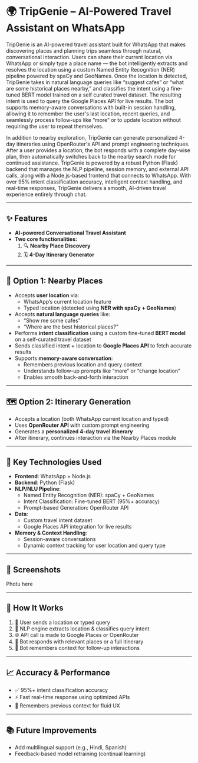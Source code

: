 # 🌍 TripGenie – AI-Powered Travel Assistant on WhatsApp

TripGenie is an AI-powered travel assistant built for WhatsApp that makes discovering places and planning trips seamless through natural, conversational interaction. Users can share their current location via WhatsApp or simply type a place name — the bot intelligently extracts and resolves the location using a custom Named Entity Recognition (NER) pipeline powered by spaCy and GeoNames. Once the location is detected, TripGenie takes in natural language queries like “suggest cafes” or “what are some historical places nearby,” and classifies the intent using a fine-tuned BERT model trained on a self curated travel dataset. The resulting intent is used to query the Google Places API for live results. The bot supports memory-aware conversations with built-in session handling, allowing it to remember the user's last location, recent queries, and seamlessly process follow-ups like “more” or to update location without requiring the user to repeat themselves.

In addition to nearby exploration, TripGenie can generate personalized 4-day itineraries using OpenRouter's API and prompt engineering techniques. After a user provides a location, the bot responds with a complete day-wise plan, then automatically switches back to the nearby search mode for continued assistance. TripGenie is powered by a robust Python (Flask) backend that manages the NLP pipeline, session memory, and external API calls, along with a Node.js-based frontend that connects to WhatsApp. With over 95% intent classification accuracy, intelligent context handling, and real-time responses, TripGenie delivers a smooth, AI-driven travel experience entirely through chat.

---

## ✨ Features

- **AI-powered Conversational Travel Assistant**
- **Two core functionalities:**
  1. 🔍 **Nearby Place Discovery**
  2. 🗓️ **4-Day Itinerary Generator**

---

## 💬 Option 1: Nearby Places

- Accepts **user location** via:
  - WhatsApp’s current location feature
  - Typed location (detected using **NER with spaCy + GeoNames**)
- Accepts **natural language queries** like:
  - “Show me some cafes”
  - “Where are the best historical places?”
- Performs **intent classification** using a custom fine-tuned **BERT model** on a self-curated travel dataset
- Sends classified intent + location to **Google Places API** to fetch accurate results
- Supports **memory-aware conversation**:
  - Remembers previous location and query context
  - Understands follow-up prompts like “more” or “change location”
  - Enables smooth back-and-forth interaction

---

## 🗺️ Option 2: Itinerary Generation

- Accepts a location (both WhatsApp current location and typed)
- Uses **OpenRouter API** with custom prompt engineering
- Generates a **personalized 4-day travel itinerary**
- After itinerary, continues interaction via the Nearby Places module

---

## 🧠 Key Technologies Used

- **Frontend**: WhatsApp + Node.js
- **Backend**: Python (Flask)
- **NLP/NLU Pipeline**:
  - Named Entity Recognition (NER): spaCy + GeoNames
  - Intent Classification: Fine-tuned BERT (95%+ accuracy)
  - Prompt-based Generation: OpenRouter API
- **Data**:
  - Custom travel intent dataset
  - Google Places API integration for live results
- **Memory & Context Handling**:
  - Session-aware conversations
  - Dynamic context tracking for user location and query type

---

## 📸 Screenshots

Photu here

---

## 🚀 How It Works

1. 🧭 User sends a location or typed query
2. 🧠 NLP engine extracts location & classifies query intent
3. 🌐 API call is made to Google Places or OpenRouter
4. 💬 Bot responds with relevant places or a full itinerary
5. 🔄 Bot remembers context for follow-up interactions

---

## 📈 Accuracy & Performance

- ✅ 95%+ intent classification accuracy
- ⚡ Fast real-time response using optimized APIs
- 🧠 Remembers previous context for fluid UX

---

## 📚 Future Improvements

- Add multilingual support (e.g., Hindi, Spanish)
- Feedback-based model retraining (continual learning)
